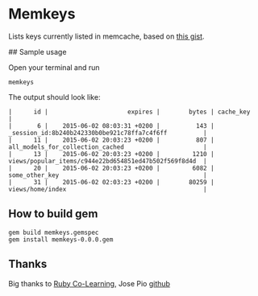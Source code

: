 # Memkeys

Lists keys currently listed in memcache, based on [this gist](https://gist.github.com/bkimble/1365005).

## Sample usage

Open your terminal and run

    memkeys 

The output should look like:

    |      id |                      expires |        bytes | cache_key                                             |
    |       6 |    2015-06-02 08:03:31 +0200 |          143 | _session_id:8b240b242330b0be921c78ffa7c4f6ff          |
    |      11 |    2015-06-02 20:03:23 +0200 |          807 | all_models_for_collection_cached                      |
    |      13 |    2015-06-02 20:03:23 +0200 |         1210 | views/popular_items/c944e22bd654851ed47b502f569f8d4d  |
    |      20 |    2015-06-02 20:03:23 +0200 |         6082 | some_other_key                                        |
    |      31 |    2015-06-02 02:03:23 +0200 |        80259 | views/home/index                                      |
    

## How to build gem

    gem build memkeys.gemspec 
    gem install memkeys-0.0.0.gem

## Thanks

Big thanks to [Ruby Co-Learning](http://www.meetup.com/opentechschool-berlin/events/219762691/), 
Jose Pio [github](http://www.github.com/josetonyp)
